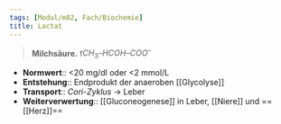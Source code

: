 ```yaml
---
tags: [Modul/m02, Fach/Biochemie]
title: Lactat
---
```

> **Milchsäure.** f$CH_{3} – HCOH – COO^{–}$
- **Normwert**:: <20 mg/dl oder <2 mmol/L
- **Entstehung**:: Endprodukt der anaeroben [[Glycolyse]]
- **Transport**:: *Cori-Zyklus* → Leber
- **Weiterverwertung**:: [[Gluconeogenese]] in Leber, [[Niere]] und ==[[Herz]]==